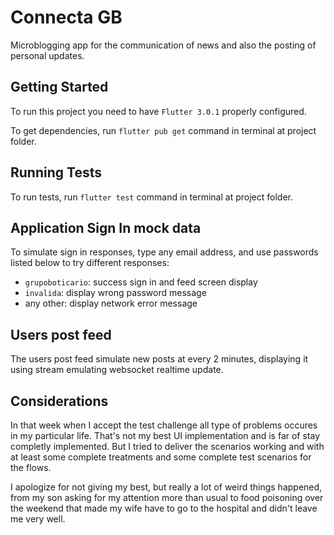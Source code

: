 # Connecta GB

Microblogging app for the communication of news and also the posting of personal updates.

## Getting Started

To run this project you need to have `Flutter 3.0.1` properly configured.

To get dependencies, run `flutter pub get` command in terminal at project folder.

## Running Tests

To run tests, run `flutter test` command in terminal at project folder.

## Application Sign In mock data

To simulate sign in responses, type any email address, and use passwords listed below to try different responses:
* `grupoboticario`: success sign in and feed screen display
* `invalida`: display wrong password message
* any other: display network error message

## Users post feed

The users post feed simulate new posts at every 2 minutes, displaying it using stream emulating websocket realtime update.

## Considerations

In that week when I accept the test challenge all type of problems occures in my particular life. That's not my best UI implementation and is far of stay completly implemented. But I tried to deliver the scenarios working and with at least some complete treatments and some complete test scenarios for the flows.

I apologize for not giving my best, but really a lot of weird things happened, from my son asking for my attention more than usual to food poisoning over the weekend that made my wife have to go to the hospital and didn't leave me very well.
